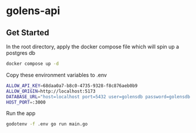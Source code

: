 # golens-api

## Get Started

In the root directory, apply the docker compose file which will spin up a postgres db

```bash
docker compose up -d
```

Copy these environment variables to .env

```bash
ALLOW_API_KEY=68daa0a7-b8c0-4735-9328-f8c876aeb0b9
ALLOW_ORIGIN=http://localhost:5173
DATABASE_URL="host=localhost port=5432 user=golensdb password=golensdb dbname=golensdb sslmode=disable"
HOST_PORT=:3000
```

Run the app

```sh
godotenv -f .env go run main.go
```
